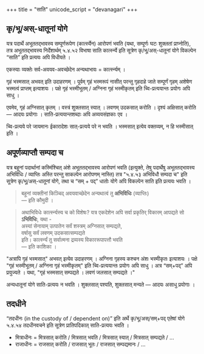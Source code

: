 +++
title = "साति"
unicode_script = "devanagari"
+++

## कृ/भू/अस्-धातूनां योगे
यत्र पदार्थे अभूततद्भावस्य सम्पूर्णरूपेण (कार्त्स्येन) आरोपणं भवति (यथा, सम्पूर्णः घटः शुक्लतां प्राप्नोति), तत्र अभूततद्भावस्य निर्देशार्थम् ५.४.५२ विभाषा साति कार्त्स्न्ये इति सूत्रेण कृ/भू/अस्-धातूनां योगे विकल्पेन “साति” इति प्रत्ययः अपि विधीयते ।

एकस्याः व्यक्तेः सर्व-अवयव-अवच्छेदेन अन्यथाभावः = कार्त्स्न्यम् ।

गृहं भस्मसात् अभवत् इति उदाहरणम् । पूर्वम् गृहं भस्मरूपं नासीत् परन्तु गृहदाहे जाते सम्पूर्णं गृहम् अशेषेण भस्मत्वं प्राप्तम् इत्याशयः । पक्षे गृहं भस्मीभूतम् / अग्निना गृहं भस्मीकृतम् इति च्वि-प्रत्ययान्तः प्रयोगः अपि साधु ।

एवमेव, गृहं अग्निसात् कृतम् । वस्त्रं शुक्लसात् स्यात् । लवणम् उदकसात् करोति । दृश्यं अक्षिसात् करोति  — आदयः प्रयोगाः । साति-प्रत्ययान्तशब्दाः अपि अव्ययसंज्ञकाः एव । 

च्वि-प्रत्यये परे जायमानः ईकारादेशः सात्-प्रत्यये परे न भवति । भस्मसात् इत्येव वक्तव्यम्, न हि भस्मीसात् इति । 

## अपूर्णव्याप्तौ सम्पदा च
यत्र बहूनां पदार्थानां कस्मिंश्चित् अंशे अभूततद्भावस्य आरोपणं भवति (इत्युक्ते, तेषु पदार्थेषु अभूततद्भावस्य अभिविधिः / व्याप्तिः अस्ति परन्तु साकल्पेन आरोपणम् नास्ति) तत्र "५.४.५३ अभिविधौ सम्पदा च" इति सूत्रेण कृ/भू/अस्-धातूनां योगे, तथा च “सम् + पद्” धातोः योगे अपि विकल्पेन साति इति प्रत्ययः भवति ।

> बहूनां व्यक्तीनां किञ्चिद् अवयवाच्छेदेन अन्यथात्वं तु **अभिविधिः** (व्याप्तिः)   
> — इति कौमुदी ।

> अथाभिविधेः कार्त्स्न्यस्य च को विशेषः? यत्र एकदेशेन अपि सर्वा प्रकृतिर् विकारम् आपद्यते सो **ऽभिविधिः**, यथा -  
> अस्यां सेनायाम् उत्पातेन सर्वं शस्त्रम् अग्निसात् सम्पद्यते,  
> वर्षासु सर्वं लवणम् उदकसात्सम्पद्यते  
> इति। कार्त्स्न्यं तु सर्वात्मना द्रव्यस्य विकाररूपापत्तौ भवति  
> — इति काशिका ।

"अत्रापि गृहं भस्मसात्" अभवत् इत्येव उदाहरणम् । अग्निना गृहस्य कश्चन अंशः भस्मीकृतः इत्याशयः । पक्षे "गृहं भस्मीभूतम् / अग्निना गृहं भस्मीकृतम्" इति च्वि-प्रत्ययान्तः प्रयोगः अपि साधु । अत्र “सम्+पद्” अपि प्रयुज्यते । यथा, "गृहं भस्मसात् सम्पद्यते । लवणं जलसात् सम्पद्यते ।" 

अन्यधातूनां योगे साति-प्रत्ययः न भवति । शुक्लसात् पश्यति, शुक्लसात् मन्यते — आदयः असाधु प्रयोगाः । 

## तदधीने
“तदधीनः (in the custody of / dependent on)” इति अर्थे कृ/भू/अस्/सम्+पद् एतेषां योगे ५.४.५४ तदधीनवचने इति सूत्रेण प्रातिपदिकात् साति-प्रत्ययः भवति ।

- मित्राधीनः =  मित्रसात् करोति / मित्रसात् भवति / मित्रसात् स्यात् / मित्रसात् सम्पद्यते / …
- राजाधीनः = राजसात् करोति / राजसात् भूतः / राजसात् सम्पद्यमानः / …

